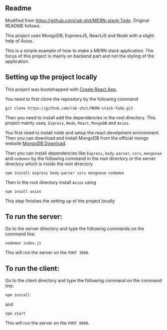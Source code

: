 Readme
--------------
Modified from https://github.com/rak-shit/MERN-stack-Todo. Original README follows.



This project uses MongoDB, ExpressJS, ReactJS and Node with a slight help of Axios.

This is a simple example of how to make a MERN stack application. The focus of this project is mainly on backend part and not the styling of the application. 

## Setting up the project locally

This project was bootstrapped with [Create React App](https://github.com/facebook/create-react-app).

You need to first clone the repository by the following command 

`git clone https://github.com/rak-shit/MERN-stack-Todo.git`

Then you need to install add the dependencies in the root directory. This project mainly uses, `Express`, `Node`, `React`, `MongoDB` and `Axios`.

You first need to install node and setup the react develpment environment. Then you can download and install MongoDB from the official mongo website [MongoDB Download](https://www.mongodb.com/download-center/community). 

Then you can install dependencies like `Express`, `body-parser`, `cors`, `mongoose` and `nodemon` by the following command in the root directory or the server directory which is inside the root directory

`npm install express body-parser cors mongoose nodemon`

Then in the root directory install `Axios` using

`npm insall axios`

This step finishes the setting up of the project locally

## To run the server:

Go to the server directory and type the following commands on the command line:

`nodemon index.js`

This will run the server on the `PORT 3000`.

## To run the client:

Go to the client directory and type the following command on the command line:

`npm install`

and

`npm start`

This will run the server on the `PORT 8000`.


